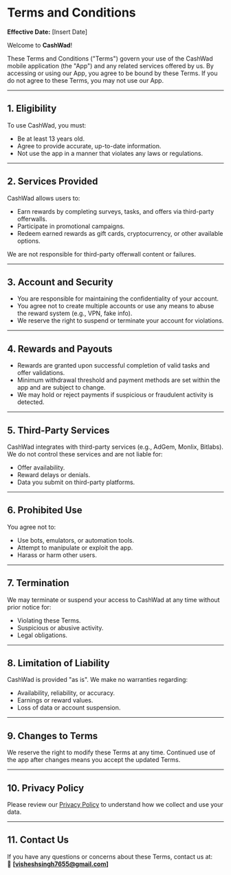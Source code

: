 # Terms and Conditions

**Effective Date:** [Insert Date]

Welcome to **CashWad**!

These Terms and Conditions ("Terms") govern your use of the CashWad mobile application (the "App") and any related services offered by us. By accessing or using our App, you agree to be bound by these Terms. If you do not agree to these Terms, you may not use our App.

---

## 1. Eligibility

To use CashWad, you must:
- Be at least 13 years old.
- Agree to provide accurate, up-to-date information.
- Not use the app in a manner that violates any laws or regulations.

---

## 2. Services Provided

CashWad allows users to:
- Earn rewards by completing surveys, tasks, and offers via third-party offerwalls.
- Participate in promotional campaigns.
- Redeem earned rewards as gift cards, cryptocurrency, or other available options.

We are not responsible for third-party offerwall content or failures.

---

## 3. Account and Security

- You are responsible for maintaining the confidentiality of your account.
- You agree not to create multiple accounts or use any means to abuse the reward system (e.g., VPN, fake info).
- We reserve the right to suspend or terminate your account for violations.

---

## 4. Rewards and Payouts

- Rewards are granted upon successful completion of valid tasks and offer validations.
- Minimum withdrawal threshold and payment methods are set within the app and are subject to change.
- We may hold or reject payments if suspicious or fraudulent activity is detected.

---

## 5. Third-Party Services

CashWad integrates with third-party services (e.g., AdGem, Monlix, Bitlabs). We do not control these services and are not liable for:
- Offer availability.
- Reward delays or denials.
- Data you submit on third-party platforms.

---

## 6. Prohibited Use

You agree not to:
- Use bots, emulators, or automation tools.
- Attempt to manipulate or exploit the app.
- Harass or harm other users.

---

## 7. Termination

We may terminate or suspend your access to CashWad at any time without prior notice for:
- Violating these Terms.
- Suspicious or abusive activity.
- Legal obligations.

---

## 8. Limitation of Liability

CashWad is provided "as is". We make no warranties regarding:
- Availability, reliability, or accuracy.
- Earnings or reward values.
- Loss of data or account suspension.

---

## 9. Changes to Terms

We reserve the right to modify these Terms at any time. Continued use of the app after changes means you accept the updated Terms.

---

## 10. Privacy Policy

Please review our [Privacy Policy](#) to understand how we collect and use your data.

---

## 11. Contact Us

If you have any questions or concerns about these Terms, contact us at:  
📧 **[visheshsingh7655@gmail.com]**
